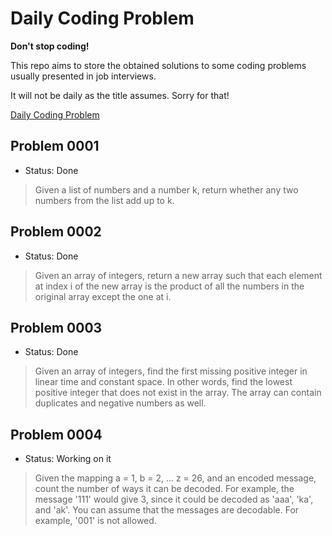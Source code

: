 # Daily Coding Problem

**Don't stop coding!**

This repo aims to store the obtained solutions to some coding problems usually presented in job interviews.

It will not be daily as the title assumes. Sorry for that!

[Daily Coding Problem](https://www.dailycodingproblem.com/)

## Problem 0001

- Status: Done

> Given a list of numbers and a number k, return whether any two numbers from the list add up to k.

## Problem 0002

- Status: Done

> Given an array of integers, return a new array such that each element at index i of the new array is the product of all the numbers in the original array except the one at i.

## Problem 0003

- Status: Done

> Given an array of integers, find the first missing positive integer in linear time and constant space. In other words, find the lowest positive integer that does not exist in the array. The array can contain duplicates and negative numbers as well.

## Problem 0004

- Status: Working on it

> Given the mapping a = 1, b = 2, ... z = 26, and an encoded message, count the number of ways it can be decoded. For example, the message '111' would give 3, since it could be decoded as 'aaa', 'ka', and 'ak'. You can assume that the messages are decodable. For example, '001' is not allowed.
